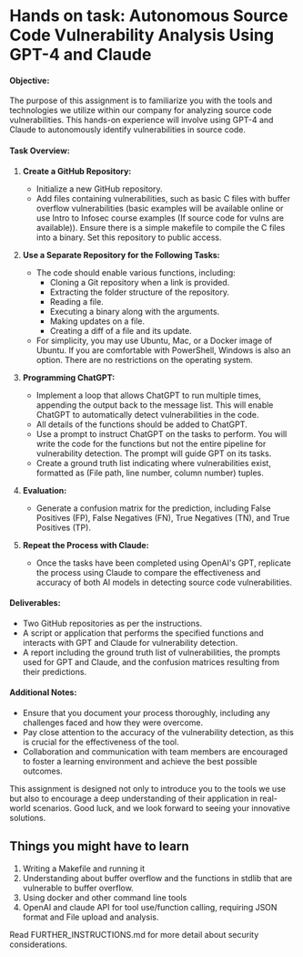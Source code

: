 
# Hands on task: Autonomous Source Code Vulnerability Analysis Using GPT-4 and Claude

#### Objective:
The purpose of this assignment is to familiarize you with the tools and technologies we utilize within our company for analyzing source code vulnerabilities. This hands-on experience will involve using GPT-4 and Claude to autonomously identify vulnerabilities in source code.

#### Task Overview:
1. **Create a GitHub Repository:**
   - Initialize a new GitHub repository.
   - Add files containing vulnerabilities, such as basic C files with buffer overflow vulnerabilities (basic examples will be available online or use Intro to Infosec course examples (If source code for vulns are available)). Ensure there is a simple makefile to compile the C files into a binary. Set this repository to public access. 

2. **Use a Separate Repository for the Following Tasks:**
   - The code should enable various functions, including:
     - Cloning a Git repository when a link is provided.
     - Extracting the folder structure of the repository.
     - Reading a file.
     - Executing a binary along with the arguments.
     - Making updates on a file.
     - Creating a diff of a file and its update.
   - For simplicity, you may use Ubuntu, Mac, or a Docker image of Ubuntu. If you are comfortable with PowerShell, Windows is also an option. There are no restrictions on the operating system.

3. **Programming ChatGPT:**
   - Implement a loop that allows ChatGPT to run multiple times, appending the output back to the message list. This will enable ChatGPT to automatically detect vulnerabilities in the code.
   - All details of the functions should be added to ChatGPT.
   - Use a prompt to instruct ChatGPT on the tasks to perform. You will write the code for the functions but not the entire pipeline for vulnerability detection. The prompt will guide GPT on its tasks.
   - Create a ground truth list indicating where vulnerabilities exist, formatted as (File path, line number, column number) tuples.

4. **Evaluation:**
   - Generate a confusion matrix for the prediction, including False Positives (FP), False Negatives (FN), True Negatives (TN), and True Positives (TP).

5. **Repeat the Process with Claude:**
   - Once the tasks have been completed using OpenAI's GPT, replicate the process using Claude to compare the effectiveness and accuracy of both AI models in detecting source code vulnerabilities.

#### Deliverables:
- Two GitHub repositories as per the instructions.
- A script or application that performs the specified functions and interacts with GPT and Claude for vulnerability detection.
- A report including the ground truth list of vulnerabilities, the prompts used for GPT and Claude, and the confusion matrices resulting from their predictions.

#### Additional Notes:
- Ensure that you document your process thoroughly, including any challenges faced and how they were overcome.
- Pay close attention to the accuracy of the vulnerability detection, as this is crucial for the effectiveness of the tool.
- Collaboration and communication with team members are encouraged to foster a learning environment and achieve the best possible outcomes.

This assignment is designed not only to introduce you to the tools we use but also to encourage a deep understanding of their application in real-world scenarios. Good luck, and we look forward to seeing your innovative solutions.

## Things you might have to learn
1. Writing a Makefile and running it
2. Understanding about buffer overflow and the functions in stdlib that are vulnerable to buffer overflow.
3. Using docker and other command line tools
4. OpenAI and claude API for tool use/function calling, requiring JSON format and File upload and analysis. 


Read FURTHER_INSTRUCTIONS.md for more detail about security considerations.
